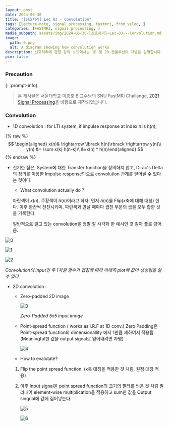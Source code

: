 ```yaml
---
layout: post
date: 2024-06-30
title: "[신호처리] Lec 03 - Convolution"
tags: [lecture-note, signal processing, fastmri, from_velog, ]
categories: [FASTMRI, signal processing, ]
media_subpath: assets/img/2024-06-30-[신호처리]-Lec-03---Convolution.md
image:
  path: 0.png
  alt: A diagram showing how convolution works
description: 신호처리에 관한 강의 노트에서는 1D 및 2D 컨볼루션의 개념을 설명합니다. 1D 컨볼루션은 임펄스 응답을 이용해 시스템의 출력을 계산하며, 2D 컨볼루션은 제로 패딩된 이미지를 사용하여 포인트 스프레드 함수와의 곱셈을 통해 출력을 생성합니다. 각 과정에서 시각적 예시를 통해 이해를 돕고 있습니다.
pin: false
---
```



### Precaution


{: .prompt-info}


> 본 게시글은 서울대학교 이종호 B 교수님의 SNU FastMRI Challange, [2021 Signal Processing](https://www.youtube.com/playlist?list=PLZjIfJn3RN8si1ohhmSoWgH4VYLPwIW84)을 바탕으로 제작되었습니다.


### Convolution

- 1D convolution : for LTI system, if impulse response at index $n \ \text{is} \ h(n)$,

{% raw %}
$$
\begin{aligned} x(n)& \rightarrow \lbrack h(n)\rbrack \rightarrow y(n)\\ y(n) &= \sum x(k) h(n-k)\\ &=x(n) * h(n)\end{aligned}
$$
{% endraw %}

- 신기한 점은, System에 대한 Transfer function을 정의하지 않고, Dirac's Delta의 정의를 이용한 Impulse response만으로 convolution 관계를 얻어낼 수 있다는 것이다.
	- What convolution actually do ?
	
	파란색이 $x(n)$, 주황색이 $h(n)$이라고 하자. 먼저 $h(n)$을 Flip(x축에 대해 대칭) 한다. 이후 한칸씩 전진시키며, 파란색과 만날 때마다 겹친 부분의 곱을 모두 합한 것을 기록한다.
	
	일반적으로 알고 있는 convolution을 정말 잘 시각화 한 예시인 것 같아 풀로 긁어옴.

![0](/0.png)


![1](/1.png)


![2](/2.png)


_Convolution의 input인 두 1차원 함수가 겹침에 따라 아래쪽 plot에 값이 생성됨을 알 수 있다_

- 2D convolution :
	- Zero-padded 2D image

		![3](/3.png)


		_Zero-Padded 5x5 input image_

	- Point-spread function ( works as I.R.F at 1D conv.)
	Zero Padding은 Point-spread function의 dimensionallity 에서 1만큼 제하여서 적용됨. (Meaningful한 값을 output signal로 얻어내려면 자명)

		![4](/4.png)

	- How to evalutate?
	1. Flip the point spread function. (x축 대칭을 적용한 것 처럼, 원점 대칭 적용)
	2. 이후 Input signal을 point spread function의 크기의 필터를 씌운 것 처럼 잘라내어 element-wise multiplication을 적용하고 sum한 값을 Output singnal에 값에 집어넣는다.

		![5](/5.png)


		![6](/6.png)

